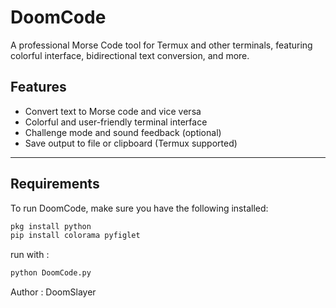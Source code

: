 # DoomCode

A professional Morse Code tool for Termux and other terminals, featuring colorful interface, bidirectional text conversion, and more.

## Features
- Convert text to Morse code and vice versa
- Colorful and user-friendly terminal interface
- Challenge mode and sound feedback (optional)
- Save output to file or clipboard (Termux supported)

---

## Requirements

To run DoomCode, make sure you have the following installed:

```bash
pkg install python
pip install colorama pyfiglet
```
run with :
```bash
python DoomCode.py
```
Author : DoomSlayer
